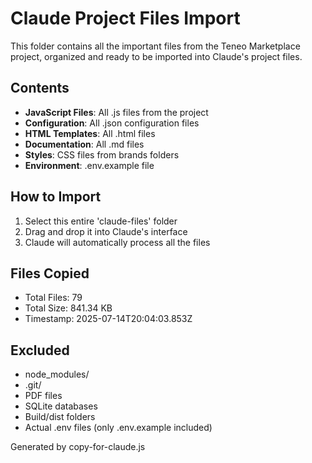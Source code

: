# Claude Project Files Import

This folder contains all the important files from the Teneo Marketplace project,
organized and ready to be imported into Claude's project files.

## Contents
- **JavaScript Files**: All .js files from the project
- **Configuration**: All .json configuration files
- **HTML Templates**: All .html files
- **Documentation**: All .md files
- **Styles**: CSS files from brands folders
- **Environment**: .env.example file

## How to Import
1. Select this entire 'claude-files' folder
2. Drag and drop it into Claude's interface
3. Claude will automatically process all the files

## Files Copied
- Total Files: 79
- Total Size: 841.34 KB
- Timestamp: 2025-07-14T20:04:03.853Z

## Excluded
- node_modules/
- .git/
- PDF files
- SQLite databases
- Build/dist folders
- Actual .env files (only .env.example included)

Generated by copy-for-claude.js
